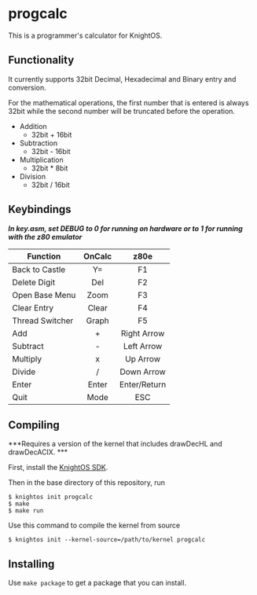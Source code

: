 # progcalc
This is a programmer's calculator for KnightOS.



## Functionality

It currently supports 32bit  Decimal, Hexadecimal and Binary entry and conversion. 

For the mathematical operations, the first number that is entered is always 32bit while the second number will be truncated before the operation.

- Addition
	- 32bit + 16bit
- Subtraction
	- 32bit - 16bit
- Multiplication
	- 32bit * 8bit
- Division
	- 32bit / 16bit

## Keybindings
***In key.asm, set DEBUG to 0 for running on hardware or to 1 for running with the z80 emulator***

|Function			| OnCalc	|z80e			|
|-----------------------------|:---------------:|:---------------------:|
|Back to Castle 	| Y=		|F1				|
|Delete Digit	 	| Del		|F2				|
|Open Base Menu	| Zoom	|F3				|
|Clear Entry	 	| Clear		|F4				|
|Thread Switcher	| Graph	|F5				|
|Add			 	| +			|Right Arrow	|
|Subtract		 	| -			|Left Arrow	|
|Multiply			| x			|Up Arrow		|
|Divide			| /			|Down Arrow	|
|Enter				|Enter		|Enter/Return	|
|Quit				|Mode		|ESC			|


## Compiling
***Requires a version of the kernel that includes drawDecHL and drawDecACIX. ***

First, install the [KnightOS SDK](http://www.knightos.org/sdk).

Then in the base directory of this repository, run

    $ knightos init progcalc
    $ make
    $ make run

Use this command to compile the kernel from source
   
    $ knightos init --kernel-source=/path/to/kernel progcalc

## Installing

Use `make package` to get a package that you can install.
